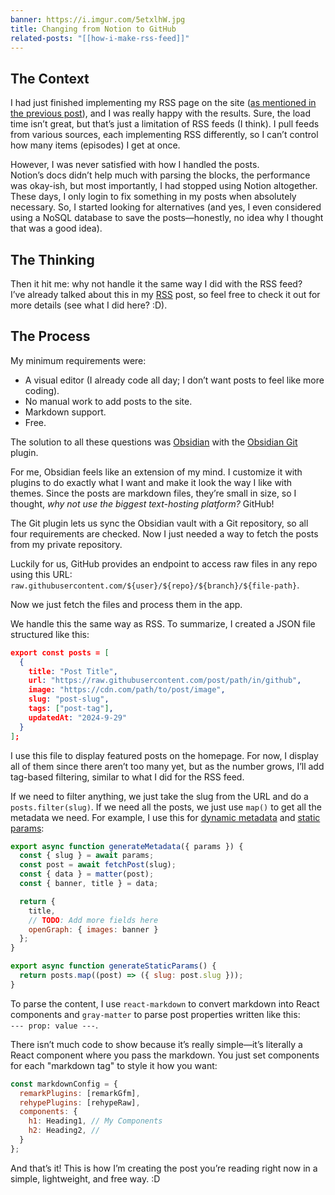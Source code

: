 ```yaml
---
banner: https://i.imgur.com/5etxlhW.jpg
title: Changing from Notion to GitHub
related-posts: "[[how-i-make-rss-feed]]"
---
```

## The Context

I had just finished implementing my RSS page on the site ([as mentioned in the previous post](https://dailycodes.dev/posts/how-i-implemented-a-rss-feed)), and I was really happy with the results. Sure, the load time isn’t great, but that’s just a limitation of RSS feeds (I think). I pull feeds from various sources, each implementing RSS differently, so I can’t control how many items (episodes) I get at once.

However, I was never satisfied with how I handled the posts.  
Notion’s docs didn’t help much with parsing the blocks, the performance was okay-ish, but most importantly, I had stopped using Notion altogether. These days, I only login to fix something in my posts when absolutely necessary. So, I started looking for alternatives (and yes, I even considered using a NoSQL database to save the posts—honestly, no idea why I thought that was a good idea).

## The Thinking

Then it hit me: why not handle it the same way I did with the RSS feed?  
I’ve already talked about this in my [RSS](https://dailycodes.dev/posts/how-i-implemented-a-rss-feed) post, so feel free to check it out for more details (see what I did here? :D).

## The Process

My minimum requirements were:

- A visual editor (I already code all day; I don’t want posts to feel like more coding).
- No manual work to add posts to the site.
- Markdown support.
- Free.

The solution to all these questions was [Obsidian](https://obsidian.md/) with the [Obsidian Git](https://github.com/Vinzent03/obsidian-git) plugin.

For me, Obsidian feels like an extension of my mind. I customize it with plugins to do exactly what I want and make it look the way I like with themes. Since the posts are markdown files, they’re small in size, so I thought, _why not use the biggest text-hosting platform?_ GitHub!

The Git plugin lets us sync the Obsidian vault with a Git repository, so all four requirements are checked. Now I just needed a way to fetch the posts from my private repository.

Luckily for us, GitHub provides an endpoint to access raw files in any repo using this URL:  
`raw.githubusercontent.com/${user}/${repo}/${branch}/${file-path}`.

Now we just fetch the files and process them in the app.

We handle this the same way as RSS. To summarize, I created a JSON file structured like this:

```json
export const posts = [  
  {  
    title: "Post Title",  
    url: "https://raw.githubusercontent.com/post/path/in/github",  
    image: "https://cdn.com/path/to/post/image",  
    slug: "post-slug",  
    tags: ["post-tag"],  
    updatedAt: "2024-9-29"  
  }  
];  
```

I use this file to display featured posts on the homepage. For now, I display all of them since there aren’t too many yet, but as the number grows, I’ll add tag-based filtering, similar to what I did for the RSS feed.

If we need to filter anything, we just take the slug from the URL and do a `posts.filter(slug)`. If we need all the posts, we just use `map()` to get all the metadata we need. For example, I use this for [dynamic metadata](https://nextjs.org/docs/app/building-your-application/optimizing/metadata#dynamic-metadata) and [static params](https://nextjs.org/docs/app/building-your-application/routing/dynamic-routes#generating-static-params):

```javascript
export async function generateMetadata({ params }) {  
  const { slug } = await params;  
  const post = await fetchPost(slug); 
  const { data } = matter(post);  
  const { banner, title } = data;  

  return {  
    title,  
    // TODO: Add more fields here  
    openGraph: { images: banner }  
  };  
}  
```

```javascript
export async function generateStaticParams() {  
  return posts.map((post) => ({ slug: post.slug }));  
}  
```

To parse the content, I use `react-markdown` to convert markdown into React components and `gray-matter` to parse post properties written like this:  
`--- prop: value ---`.

There isn’t much code to show because it’s really simple—it’s literally a React component where you pass the markdown. You just set components for each "markdown tag" to style it how you want:

```javascript
const markdownConfig = {  
  remarkPlugins: [remarkGfm],  
  rehypePlugins: [rehypeRaw],  
  components: {  
    h1: Heading1, // My Components  
    h2: Heading2, //  
  }  
};  
```

And that’s it! This is how I’m creating the post you’re reading right now in a simple, lightweight, and free way. :D